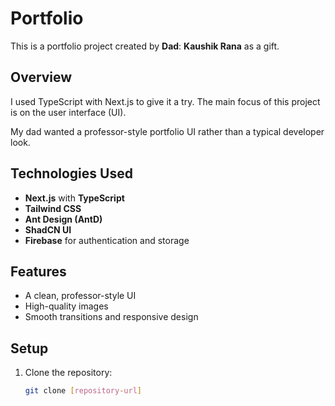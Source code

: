 # Portfolio

This is a portfolio project created by **Dad**: **Kaushik Rana** as a gift.

## Overview

I used TypeScript with Next.js to give it a try. The main focus of this project is on the user interface (UI). 

My dad wanted a professor-style portfolio UI rather than a typical developer look.

## Technologies Used

- **Next.js** with **TypeScript**
- **Tailwind CSS**
- **Ant Design (AntD)**
- **ShadCN UI**
- **Firebase** for authentication and storage

## Features

- A clean, professor-style UI
- High-quality images
- Smooth transitions and responsive design

## Setup

1. Clone the repository:
   ```bash
   git clone [repository-url]
